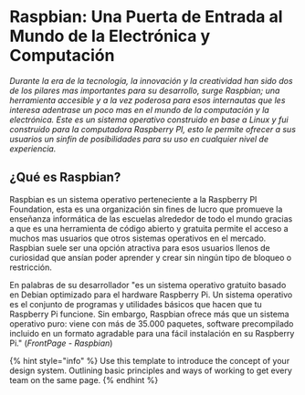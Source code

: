 # Raspbian: Una Puerta de Entrada al Mundo de la Electrónica y Computación

_Durante la era de la tecnología, la innovación y la creatividad han sido dos de los pilares mas importantes para su desarrollo, surge Raspbian; una herramienta accesible y a la vez poderosa para esos internautas que les interesa adentrase un poco mas en el mundo de la computación y la electrónica. Este es un sistema operativo construido en base a Linux y fui construido para la computadora Raspberry PI, esto le permite ofrecer a sus usuarios un sinfín de posibilidades para su uso en cualquier nivel de experiencia._

## ¿Qué es Raspbian?

Raspbian es un sistema operativo perteneciente a la Raspberry PI Foundation, esta es una organización sin fines de lucro que promueve la enseñanza informática de las escuelas alrededor de todo el mundo gracias a que es una herramienta de código abierto y gratuita permite el acceso a muchos mas usuarios que otros sistemas operativos en el mercado. Raspbian suele ser una opción atractiva para esos usuarios llenos de curiosidad que ansían poder aprender y crear sin ningún tipo de bloqueo o restricción.

En palabras de su desarrollador "es un sistema operativo gratuito basado en Debian optimizado para el hardware Raspberry Pi. Un sistema operativo es el conjunto de programas y utilidades básicos que hacen que tu Raspberry Pi funcione. Sin embargo, Raspbian ofrece más que un sistema operativo puro: viene con más de 35.000 paquetes, software precompilado incluido en un formato agradable para una fácil instalación en su Raspberry Pi." (_FrontPage - Raspbian_)

{% hint style="info" %}
Use this template to introduce the concept of your design system. Outlining basic principles and ways of working to get every team on the same page.
{% endhint %}
